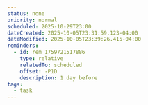 ```yaml
---
status: none
priority: normal
scheduled: 2025-10-29T23:00
dateCreated: 2025-10-05T23:31:59.123-04:00
dateModified: 2025-10-05T23:39:26.415-04:00
reminders:
  - id: rem_1759721517886
    type: relative
    relatedTo: scheduled
    offset: -P1D
    description: 1 day before
tags:
  - task
---
```


